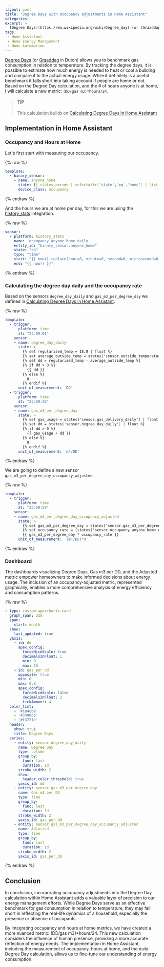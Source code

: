 ```yaml
---
layout: post
title: "Degree Days with Occupancy adjustments in Home Assistant"
categories: 
excerpt: >
  [Degree Days](https://en.wikipedia.org/wiki/Degree_day) (or [Graaddag](https://nl.wikipedia.org/wiki/Graaddag) in Dutch) allows you to benchmark gas consumption in relation to temperature. By tracking the degree days, it is possible to estimate how much energy is needed to heat or cool a building and compare it to the actual energy usage. While it definitely is a useful benchmark it falls short into taking account if people are home or not. Based on the Degree Day calculation, and the # of hours anyone is at home, I will calculate a new metric: `(DD/gas m3)*hours/24`.
tags:
 - Home Assistant
 - Home Energy Management
 - Home Automation
---
```


[Degree Days](https://en.wikipedia.org/wiki/Degree_day) (or [Graaddag](https://nl.wikipedia.org/wiki/Graaddag) in Dutch) allows you to benchmark gas consumption in relation to temperature. By tracking the degree days, it is possible to estimate how much energy is needed to heat or cool a building and compare it to the actual energy usage. While it definitely is a useful benchmark it falls short into taking account if people are home or not. Based on the Degree Day calculation, and the # of hours anyone is at home, I will calculate a new metric: `(DD/gas m3)*hours/24`.

> #### TIP
> 
> This calculation builds on [Calculating Degree Days in Home Assistant](/2022/12/30/calculating-degree-days-in-ha/)

## Implementation in Home Assistant

### Occupancy and Hours at Home

Let's first start with measuring our occupancy. 

{% raw %}
```yaml
template:
  - binary_sensor:
    - name: anyone_home
      state: {{ states.person | selectattr('state','eq','home') | list | count > 0 }}
      device_class: occupancy
```
{% endraw %}

And the hours we are at home per day, for this we are using the [history_stats](https://www.home-assistant.io/integrations/history_stats/) integration.

{% raw %}
```yaml
sensor:
  - platform: history_stats
    name: 'occupancy_anyone_home_daily'
    entity_id: "binary_sensor.anyone_home"
    state: "on"
    type: "time"
    start: "{{ now().replace(hour=0, minute=0, second=0, microsecond=0) }}"
    end: "{{ now() }}"
```
{% endraw %}

### Calculating the degree day daily and the occupancy rate

Based on the sensors `degree_day_daily` and `gas_m3_per_degree_day` we defined in [Calculating Degree Days in Home Assistant](/2022/12/30/calculating-degree-days-in-ha/):

{% raw %}
```yaml
template:
  - trigger:
      platform: time
      at: "23:59:01"
    sensor:
    - name: degree_day_daily
      state: >
        {% set regularized_temp = 18.0 | float %}
        {% set average_outside_temp = states('sensor.outside_temperature_avg') | float %}
        {% set dd = regularized_temp - average_outside_temp %}
        {% if dd > 0 %}
          {{ dd }}
        {% else %}
          0
        {% endif %}      
      unit_of_measurement: 'DD'
  - trigger:
      platform: time
      at: "23:59:30"
    sensor:
    - name: gas_m3_per_degree_day
      state: >
        {% set gas_usage = states('sensor.gas_delivery_daily') | float %}
        {% set dd = states('sensor.degree_day_daily') | float %}
        {% if dd > 0 %}
          {{ gas_usage / dd }}
        {% else %}
          0
        {% endif %}      
      unit_of_measurement: 'm³/DD'
```
{% endraw %}

We are going to define a new sensor `gas_m3_per_degree_day_occupancy_adjusted`.

{% raw %}
```yaml
template:
  - trigger:
      platform: time
      at: "23:59:59"
    sensor:
    - name: gas_m3_per_degree_day_occupancy_adjusted
      state: >
        {% set gas_m3_per_degree_day = states('sensor.gas_m3_per_degree_day') | float(0) %}
        {% set occupancy_rate = (states('sensor.occupancy_anyone_home_daily') | float(0) / 24) %}
        {{ gas_m3_per_degree_day * occupancy_rate }}    
      unit_of_measurement: '(m³/DD)*O'
```
{% endraw %}

### Dashboard

The dashboards visualizing Degree Days, Gas m3 per DD, and the Adjusted metric empower homeowners to make informed decisions about energy usage. The inclusion of an occupancy-adjusted metric, represented graphically, enables a more comprehensive analysis of energy efficiency and consumption patterns.

{% raw %}
```yaml
- type: custom:apexcharts-card
  graph_span: 31d
  span:
    start: month
  show:
    last_updated: true
  yaxis:
    - id: dd
      apex_config:
        forceNiceScale: true
        decimalsInFloat: 1
        min: 0
        max: 15
    - id: gas_per_dd
      opposite: true
      min: 0
      max: 0.8
      apex_config:
        forceNiceScale: false
        decimalsInFloat: 2
        tickAmount: 4
  color_list:
    - '#1a4c6e'
    - '#3498db'
    - '#f3721e'
  header:
    show: true
    title: Degree Days
  series:
    - entity: sensor.degree_day_daily
      name: Degree Day
      type: column
      group_by:
        func: last
        duration: 1d
      stroke_width: 2
      show:
        header_color_threshold: true
      yaxis_id: dd
    - entity: sensor.gas_m3_per_degree_day
      name: Gas m3 per DD
      type: line
      group_by:
        func: last
        duration: 1d
      stroke_width: 2
      yaxis_id: gas_per_dd
    - entity: sensor.gas_m3_per_degree_day_occupancy_adjusted
      name: Adjusted
      type: line
      group_by:
        func: last
        duration: 1d
      stroke_width: 2
      yaxis_id: gas_per_dd
```
{% endraw %}

## Conclusion

In conclusion, incorporating occupancy adjustments into the Degree Day calculation within Home Assistant adds a valuable layer of precision to our energy management efforts. While Degree Days serve as an effective benchmark for gas consumption in relation to temperature, they may fall short in reflecting the real-life dynamics of a household, especially the presence or absence of occupants.

By integrating occupancy and hours at home metrics, we have created a more nuanced metric: (DD/gas m3)*hours/24. This new calculation considers the influence of human presence, providing a more accurate reflection of energy needs. The implementation in Home Assistant, including the measurement of occupancy, hours at home, and the daily Degree Day calculation, allows us to fine-tune our understanding of energy consumption.